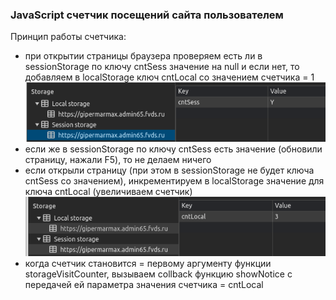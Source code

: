 ### JavaScript счетчик посещений сайта пользователем

Принцип работы счетчика:

- при открытии страницы браузера проверяем есть ли в sessionStorage по ключу cntSess значение на null и если нет, то добавляем в localStorage ключ cntLocal со значением счетчика = 1
![Иллюстрация к проекту](https://github.com/Cleverscript/storageVisitCounter/raw/main/prev-2.png)
- если же в sessionStorage по ключу cntSess есть значение (обновили страницу, нажали F5), то не делаем ничего
- если открыли страницу (при этом в sessionStorage не будет ключа cntSess со значением), инкрементируем в localStorage значение для ключа cntLocal (увеличиваем счетчик)
![Иллюстрация к проекту](https://github.com/Cleverscript/storageVisitCounter/raw/main/prev-1.png)
- когда счетчик становится = первому аргументу функции storageVisitCounter, вызываем collback функцию showNotice с передачей ей параметра значения счетчика = cntLocal

